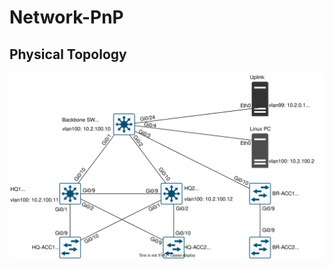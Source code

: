# Network-PnP

## Physical Topology 
<!--START_SECTION:update_image-->
![](https://github.com/The-Cave-Tech/Network-PnP/blob/main/PhysicalTopography.drawio.svg)
<!--END_SECTION:update_image-->
